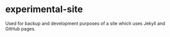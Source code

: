 # experimental-site
Used for backup and development purposes of a site which uses Jekyll and GitHub pages. 
